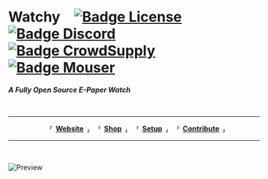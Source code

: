# Watchy [![Badge License]][License] [![Badge Discord]][Discord] [![Badge CrowdSupply]][CrowdSupply] [![Badge Mouser]][Mouser]

***A Fully Open Source E-Paper Watch***

<br>

---

<div align = 'center'>

 **⸢ [Website] ⸥**
 **⸢ [Shop] ⸥**
 **⸢ [Setup] ⸥**
 **⸢ [Contribute] ⸥**
  
 </div>

---

<br>

![Preview]

<!----------------------------------------------------------------------------->

[Badge License]: https://img.shields.io/badge/License-MIT-yellow.svg?style=for-the-badge
[Badge Discord]: https://img.shields.io/badge/Discord-7289DA?style=for-the-badge&logo=discord&logoColor=white
[Badge CrowdSupply]: https://img.shields.io/badge/CrowdSupply-00b2ad?style=for-the-badge&logo=shopify&logoColor=white 'Buy Watchy at Crowd Supply'
[Badge Mouser]: https://img.shields.io/badge/Mouser-0070bb?style=for-the-badge&logo=shopify&logoColor=white 'Buy Watchy at Mouser'

[CrowdSupply]: https://www.crowdsupply.com/sqfmi/watchy
[Discord]: https://discord.gg/ZXDegGV8E7
[Website]: https://watchy.sqfmi.com
[Mouser]: https://www.mouser.com/ProductDetail/SQFMI/SQFMI-WATCHY-10?qs=DRkmTr78QARN9VSJRzqRxw%3D%3D
[Shop]: https://shop.sqfmi.com

[Preview]: https://watchy.sqfmi.com/img/watchy_render.png

[Contribute]: Documentation/Contribute.md
[Setup]: Documentation/Setup.md
[License]: LICENSE

[Drivers]: https://www.silabs.com/products/development-tools/software/usb-to-uart-bridge-vcp-drivers
[ESP32]: https://docs.espressif.com/projects/arduino-esp32/en/latest/installing.html

